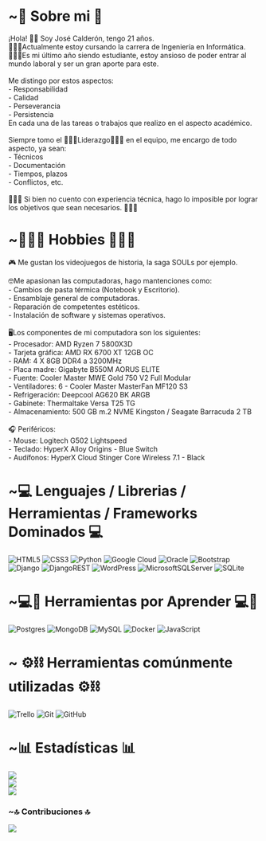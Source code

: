 # ~💫 Sobre mi 💫
¡Hola! 👋🏼 Soy José Calderón, tengo 21 años. <br>👨🏼‍🎓Actualmente estoy cursando la carrera de Ingeniería en Informática.<br>👨🏻‍💻Es mi último año siendo estudiante, estoy ansioso de poder entrar al mundo laboral y ser un gran aporte para este.<br><br>Me distingo por estos aspectos:<br>- Responsabilidad<br>- Calidad<br>- Perseverancia<br>- Persistencia<br>En cada una de las tareas o trabajos que realizo en el aspecto académico.<br><br>Siempre tomo el 🏋🏻‍♂️Liderazgo🏋🏻‍♂️ en el equipo, me encargo de todo aspecto, ya sean:<br>- Técnicos <br>- Documentación<br>- Tiempos, plazos<br>- Conflictos, etc.<br><br>☝🏼🎯 Si bien no cuento con experiencia técnica, hago lo imposible por lograr los objetivos que sean necesarios. ☝🏼🎯

# ~🧘🏻‍♂️ Hobbies 🧘🏻‍♂️
🎮 Me gustan los videojuegos de historia, la saga SOULs por ejemplo. 

🤓Me apasionan las computadoras, hago mantenciones como:<br>- Cambios de pasta térmica (Notebook y Escritorio).<br>- Ensamblaje general de computadoras.<br>- Reparación de competentes estéticos.<br>- Instalación de software y sistemas operativos.<br><br>🖥Los componentes de mi computadora son los siguientes:<br>- Procesador: AMD Ryzen 7 5800X3D<br>- Tarjeta gráfica: AMD RX 6700 XT 12GB OC<br>- RAM: 4 X 8GB DDR4 a 3200MHz<br>- Placa madre: Gigabyte B550M AORUS ELITE<br>- Fuente: Cooler Master MWE Gold 750 V2 Full Modular<br>- Ventiladores: 6 - Cooler Master MasterFan MF120 S3<br>- Refrigeración: Deepcool AG620 BK ARGB<br>- Gabinete: Thermaltake Versa T25 TG<br>- Almacenamiento: 500 GB m.2 NVME Kingston / Seagate Barracuda 2 TB<br><br>🎧 Periféricos:<br>- Mouse: Logitech G502 Lightspeed<br>- Teclado: HyperX Alloy Origins - Blue Switch<br>- Audífonos: HyperX Cloud Stinger Core Wireless 7.1 - Black<br>

# ~💻 Lenguajes / Librerias / Herramientas / Frameworks Dominados 💻
![HTML5](https://img.shields.io/badge/html5-%23E34F26.svg?style=flat&logo=html5&logoColor=white) ![CSS3](https://img.shields.io/badge/css3-%231572B6.svg?style=flat&logo=css3&logoColor=white) ![Python](https://img.shields.io/badge/python-3670A0?style=flat&logo=python&logoColor=ffdd54) ![Google Cloud](https://img.shields.io/badge/GoogleCloud-%234285F4.svg?style=flat&logo=google-cloud&logoColor=white) ![Oracle](https://img.shields.io/badge/Oracle-F80000?style=flat&logo=oracle&logoColor=white) ![Bootstrap](https://img.shields.io/badge/bootstrap-%238511FA.svg?style=flat&logo=bootstrap&logoColor=white) ![Django](https://img.shields.io/badge/django-%23092E20.svg?style=flat&logo=django&logoColor=white) ![DjangoREST](https://img.shields.io/badge/DJANGO-REST-ff1709?style=flat&logo=django&logoColor=white&color=ff1709&labelColor=gray) ![WordPress](https://img.shields.io/badge/WordPress-%23117AC9.svg?style=flat&logo=WordPress&logoColor=white) ![MicrosoftSQLServer](https://img.shields.io/badge/Microsoft%20SQL%20Server-CC2927?style=flat&logo=microsoft%20sql%20server&logoColor=white) ![SQLite](https://img.shields.io/badge/sqlite-%2307405e.svg?style=flat&logo=sqlite&logoColor=white)

# ~💻🎯 Herramientas por Aprender 💻🎯
![Postgres](https://img.shields.io/badge/postgres-%23316192.svg?style=flat&logo=postgresql&logoColor=white) ![MongoDB](https://img.shields.io/badge/MongoDB-%234ea94b.svg?style=flat&logo=mongodb&logoColor=white) ![MySQL](https://img.shields.io/badge/mysql-4479A1.svg?style=flat&logo=mysql&logoColor=white) ![Docker](https://img.shields.io/badge/docker-%230db7ed.svg?style=flat&logo=docker&logoColor=white) ![JavaScript](https://img.shields.io/badge/javascript-%23323330.svg?style=flat&logo=javascript&logoColor=%23F7DF1E) 

# ~ ⚙⛓ Herramientas comúnmente utilizadas ⚙⛓
![Trello](https://img.shields.io/badge/Trello-%23026AA7.svg?style=flat&logo=Trello&logoColor=white) ![Git](https://img.shields.io/badge/git-%23F05033.svg?style=flat&logo=git&logoColor=white) ![GitHub](https://img.shields.io/badge/github-%23121011.svg?style=flat&logo=github&logoColor=white)

# ~📊 Estadísticas 📊
![](https://github-readme-stats.vercel.app/api?username=JoCalOr279&theme=tokyonight&hide_border=false&include_all_commits=true&count_private=false)<br/>
![](https://github-readme-streak-stats.herokuapp.com/?user=JoCalOr279&theme=tokyonight&hide_border=false)<br/>
![](https://github-readme-stats.vercel.app/api/top-langs/?username=JoCalOr279&theme=tokyonight&hide_border=false&include_all_commits=true&count_private=false&layout=compact)

### ~🔝 Contribuciones 🔝
![](https://github-contributor-stats.vercel.app/api?username=JoCalOr279&limit=5&theme=holi&combine_all_yearly_contributions=true)

<!-- Página de ayuda: https://gprm.itsvg.in -->
